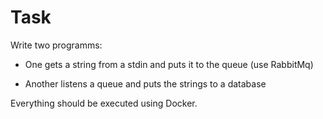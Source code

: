 # Task

Write two programms:

- One gets a string from a stdin and puts it to the queue (use RabbitMq)

- Another listens a queue and puts the strings to a database

Everything should be executed using Docker.

